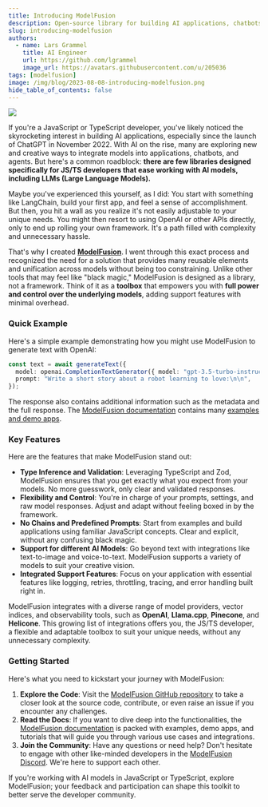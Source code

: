```yaml
---
title: Introducing ModelFusion
description: Open-source library for building AI applications, chatbots, and agents with JavaScript and TypeScript.
slug: introducing-modelfusion
authors:
  - name: Lars Grammel
    title: AI Engineer
    url: https://github.com/lgrammel
    image_url: https://avatars.githubusercontent.com/u/205036
tags: [modelfusion]
image: /img/blog/2023-08-08-introducing-modelfusion.png
hide_table_of_contents: false
---
```


<img src="/img/blog/2023-08-08-introducing-modelfusion.png"></img>

If you're a JavaScript or TypeScript developer, you've likely noticed the skyrocketing interest in building AI applications, especially since the launch of ChatGPT in November 2022. With AI on the rise, many are exploring new and creative ways to integrate models into applications, chatbots, and agents. But here's a common roadblock: **there are few libraries designed specifically for JS/TS developers that ease working with AI models, including LLMs (Large Language Models).**

Maybe you've experienced this yourself, as I did: You start with something like LangChain, build your first app, and feel a sense of accomplishment. But then, you hit a wall as you realize it's not easily adjustable to your unique needs. You might then resort to using OpenAI or other APIs directly, only to end up rolling your own framework. It's a path filled with complexity and unnecessary hassle.

That's why I created **[ModelFusion](https://github.com/lgrammel/modelfusion)**. I went through this exact process and recognized the need for a solution that provides many reusable elements and unification across models without being too constraining. Unlike other tools that may feel like "black magic," ModelFusion is designed as a library, not a framework. Think of it as a **toolbox** that empowers you with **full power and control over the underlying models**, adding support features with minimal overhead.

### Quick Example

Here's a simple example demonstrating how you might use ModelFusion to generate text with OpenAI:

```ts
const text = await generateText({
  model: openai.CompletionTextGenerator({ model: "gpt-3.5-turbo-instruct" }),
  prompt: "Write a short story about a robot learning to love:\n\n",
});
```

The response also contains additional information such as the metadata and the full response.
The [ModelFusion documentation](https://modelfusion.dev) contains many [examples and demo apps](https://modelfusion.dev/tutorial/).

### Key Features

Here are the features that make ModelFusion stand out:

- **Type Inference and Validation**: Leveraging TypeScript and Zod, ModelFusion ensures that you get exactly what you expect from your models. No more guesswork, only clear and validated responses.
- **Flexibility and Control**: You're in charge of your prompts, settings, and raw model responses. Adjust and adapt without feeling boxed in by the framework.
- **No Chains and Predefined Prompts**: Start from examples and build applications using familiar JavaScript concepts. Clear and explicit, without any confusing black magic.
- **Support for different AI Models**: Go beyond text with integrations like text-to-image and voice-to-text. ModelFusion supports a variety of models to suit your creative vision.
- **Integrated Support Features**: Focus on your application with essential features like logging, retries, throttling, tracing, and error handling built right in.

ModelFusion integrates with a diverse range of model providers, vector indices, and observability tools, such as **OpenAI**, **Llama.cpp**, **Pinecone**, and **Helicone**. This growing list of integrations offers you, the JS/TS developer, a flexible and adaptable toolbox to suit your unique needs, without any unnecessary complexity.

### Getting Started

Here's what you need to kickstart your journey with ModelFusion:

1. **Explore the Code**: Visit the [ModelFusion GitHub repository](https://github.com/lgrammel/modelfusion) to take a closer look at the source code, contribute, or even raise an issue if you encounter any challenges.
1. **Read the Docs**: If you want to dive deep into the functionalities, the [ModelFusion documentation](https://modelfusion.dev/) is packed with examples, demo apps, and tutorials that will guide you through various use cases and integrations.
1. **Join the Community**: Have any questions or need help? Don't hesitate to engage with other like-minded developers in the [ModelFusion Discord](https://discord.gg/GqCwYZATem). We're here to support each other.

If you're working with AI models in JavaScript or TypeScript, explore ModelFusion; your feedback and participation can shape this toolkit to better serve the developer community.
